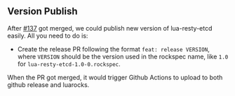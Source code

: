 ## Version Publish

After [#137](https://github.com/api7/lua-resty-etcd/pull/137) got merged, we could publish new version of lua-resty-etcd easily. All you need to do is:

- Create the release PR following the format `feat: release VERSION`, where `VERSION` should be the version used in the rockspec name, like `1.0` for `lua-resty-etcd-1.0-0.rockspec`.

When the PR got merged, it would trigger Github Actions to upload to both github release and luarocks.
